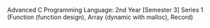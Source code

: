Advanced C Programming Language: 2nd Year [Semester 3] Series 1 (Function (function design), Array (dynamic with malloc), Record)